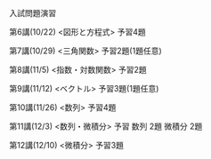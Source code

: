入試問題演習

第6講(10/22) <図形と方程式>
予習4題

第7講(10/29) <三角関数>
予習2題(1題任意)

第8講(11/5) <指数・対数関数>
予習2題

第9講(11/12) <ベクトル>
予習3題(1題任意)

第10講(11/26) <数列>
予習4題

第11講(12/3) <数列・微積分>
予習 数列 2題 微積分 2題

第12講(12/10) <微積分>
予習3題
